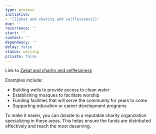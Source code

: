 ```yaml
---
type: process
initiative:
- '[[Zakat and charity and selflessness]]'
due: ''
recurrence: ''
start: ''
context: ''
dependency: ''
delay: false
status: waiting
private: false
---
```


Link to [Zakat and charity and selflessness](docs/sidebar1/Initiatives/worship/Zakat%20and%20charity%20and%20selflessness.md)

Examples include:

* Building wells to provide access to clean water
* Establishing mosques to facilitate worship
* Funding facilities that will serve the community for years to come
* Supporting education or career development programs

To make it easier, you can donate to a reputable charity organization specializing in these areas. This helps ensure the funds are distributed effectively and reach the most deserving.
